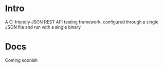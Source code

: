 # Intro
A CI friendly JSON REST API testing framework, configured through a single JSON file and run with a single binary

# Docs
Coming soonish
